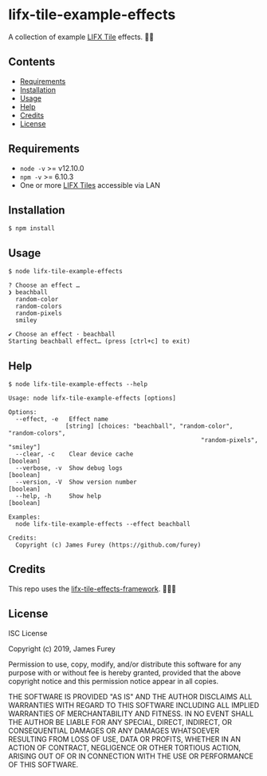 # lifx-tile-example-effects

A collection of example [LIFX Tile](https://www.lifx.com/collections/creative-tiles) effects. 💁‍💡

## Contents

- [Requirements](#requirements)
- [Installation](#installation)
- [Usage](#usage)
- [Help](#help)
- [Credits](#credits)
- [License](#license)

## Requirements

- `node -v` >= v12.10.0
- `npm -v` >= 6.10.3
- One or more [LIFX Tiles](https://www.lifx.com/collections/creative-tiles) accessible via LAN

## Installation

```console
$ npm install
```

## Usage

```console
$ node lifx-tile-example-effects

? Choose an effect …
❯ beachball
  random-color
  random-colors
  random-pixels
  smiley

✔ Choose an effect · beachball
Starting beachball effect… (press [ctrl+c] to exit)
```

## Help

```console
$ node lifx-tile-example-effects --help

Usage: node lifx-tile-example-effects [options]

Options:
  --effect, -e   Effect name
                [string] [choices: "beachball", "random-color", "random-colors",
                                                      "random-pixels", "smiley"]
  --clear, -c    Clear device cache                                    [boolean]
  --verbose, -v  Show debug logs                                       [boolean]
  --version, -V  Show version number                                   [boolean]
  --help, -h     Show help                                             [boolean]

Examples:
  node lifx-tile-example-effects --effect beachball

Credits:
  Copyright (c) James Furey (https://github.com/furey)
```

## Credits

This repo uses the [lifx-tile-effects-framework](https://github.com/furey/lifx-tile-effects-framework). 👨‍🔬💡

## License

ISC License

Copyright (c) 2019, James Furey

Permission to use, copy, modify, and/or distribute this software for any
purpose with or without fee is hereby granted, provided that the above
copyright notice and this permission notice appear in all copies.

THE SOFTWARE IS PROVIDED "AS IS" AND THE AUTHOR DISCLAIMS ALL WARRANTIES
WITH REGARD TO THIS SOFTWARE INCLUDING ALL IMPLIED WARRANTIES OF
MERCHANTABILITY AND FITNESS. IN NO EVENT SHALL THE AUTHOR BE LIABLE FOR
ANY SPECIAL, DIRECT, INDIRECT, OR CONSEQUENTIAL DAMAGES OR ANY DAMAGES
WHATSOEVER RESULTING FROM LOSS OF USE, DATA OR PROFITS, WHETHER IN AN
ACTION OF CONTRACT, NEGLIGENCE OR OTHER TORTIOUS ACTION, ARISING OUT OF
OR IN CONNECTION WITH THE USE OR PERFORMANCE OF THIS SOFTWARE.
